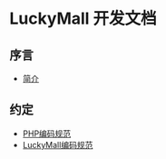 # LuckyMall 开发文档
## 序言
- [简介](preface/introduction.md)
## 约定
- [PHP编码规范](agreement/php-convention.md)
- [LuckyMall编码规范](agreement/luckymall-convention.md)


